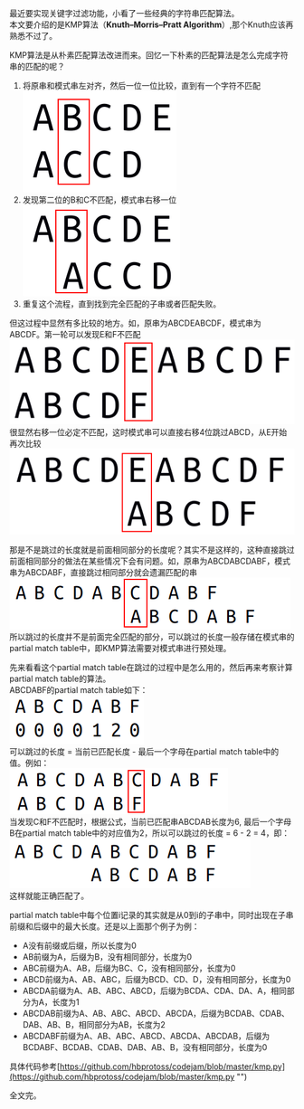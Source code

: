 <!-- 
.. link: 
.. description: 
.. tags: 算法, 字符串
.. date: 2013/05/07 20:09:38
.. title: 详解KMP算法
.. slug: xiang-jie-kmpsuan-fa
-->

最近要实现关键字过滤功能，小看了一些经典的字符串匹配算法。  
本文要介绍的是KMP算法（**Knuth–Morris–Pratt Algorithm**）,那个Knuth应该再熟悉不过了。  

KMP算法是从朴素匹配算法改进而来。回忆一下朴素的匹配算法是怎么完成字符串的匹配的呢？  
1. 将原串和模式串左对齐，然后一位一位比较，直到有一个字符不匹配  
![KMP1.png](../galleries/KMP/KMP1.png "")  
2. 发现第二位的B和C不匹配，模式串右移一位  
![KMP2.png](../galleries/KMP/KMP2.png "")  
3. 重复这个流程，直到找到完全匹配的子串或者匹配失败。

但这过程中显然有多比较的地方。如，原串为ABCDEABCDF，模式串为ABCDF。第一轮可以发现E和F不匹配  
![KMP3.png](../galleries/KMP/KMP3.png "")  
很显然右移一位必定不匹配，这时模式串可以直接右移4位跳过ABCD，从E开始再次比较  
![KMP4.png](../galleries/KMP/KMP4.png "")  

那是不是跳过的长度就是前面相同部分的长度呢？其实不是这样的，这种直接跳过前面相同部分的做法在某些情况下会有问题。如，原串为ABCDABCDABF，模式串为ABCDABF，直接跳过相同部分就会遗漏匹配的串  
![KMP5.png](../galleries/KMP/KMP5.png "")  
所以跳过的长度并不是前面完全匹配的部分，可以跳过的长度一般存储在模式串的partial match table中，即KMP算法需要对模式串进行预处理。

先来看看这个partial match table在跳过的过程中是怎么用的，然后再来考察计算partial match table的算法。  
ABCDABF的partial match table如下：  
![KMP6.png](../galleries/KMP/KMP6.png "")  
可以跳过的长度 = 当前已匹配长度 - 最后一个字母在partial match table中的值。例如：  
![KMP7.png](../galleries/KMP/KMP7.png "")  
当发现C和F不匹配时，根据公式，当前已匹配串ABCDAB长度为6, 最后一个字母B在partial match table中的对应值为2，所以可以跳过的长度 = 6 - 2 = 4，即：  
![KMP8.png](../galleries/KMP/KMP8.png "")  
这样就能正确匹配了。

partial match table中每个位置i记录的其实就是从0到i的子串中，同时出现在子串前缀和后缀中的最大长度。还是以上面那个例子为例：  

* A没有前缀或后缀，所以长度为0
* AB前缀为A，后缀为B，没有相同部分，长度为0
* ABC前缀为A、AB，后缀为BC、C，没有相同部分，长度为0
* ABCD前缀为A、AB、ABC，后缀为BCD、CD、D，没有相同部分，长度为0
* ABCDA前缀为A、AB、ABC、ABCD，后缀为BCDA、CDA、DA、A，相同部分为A，长度为1
* ABCDAB前缀为A、AB、ABC、ABCD、ABCDA，后缀为BCDAB、CDAB、DAB、AB、B，相同部分为AB，长度为2
* ABCDABF前缀为A、AB、ABC、ABCD、ABCDA、ABCDAB，后缀为BCDABF、BCDAB、CDAB、DAB、AB、B，没有相同部分，长度为0

具体代码参考[https://github.com/hbprotoss/codejam/blob/master/kmp.py](https://github.com/hbprotoss/codejam/blob/master/kmp.py "")

全文完。